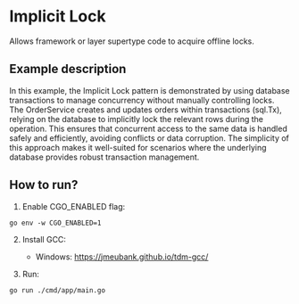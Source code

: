 # Implicit Lock

Allows framework or layer supertype code to acquire offline locks.

## Example description

In this example, the Implicit Lock pattern is demonstrated by using database transactions to manage concurrency without manually controlling locks. The OrderService creates and updates orders within transactions (sql.Tx), relying on the database to implicitly lock the relevant rows during the operation. This ensures that concurrent access to the same data is handled safely and efficiently, avoiding conflicts or data corruption. The simplicity of this approach makes it well-suited for scenarios where the underlying database provides robust transaction management.

## How to run?

1. Enable CGO_ENABLED flag:

```
go env -w CGO_ENABLED=1
```

2. Install GCC:

   - Windows: https://jmeubank.github.io/tdm-gcc/

3. Run:

```
go run ./cmd/app/main.go
```
